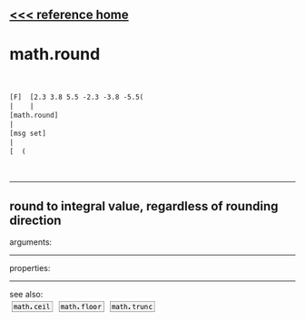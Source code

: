 [<<< reference home](ceammc_lib.md)
---

# math.round

```


[F]  [2.3 3.8 5.5 -2.3 -3.8 -5.5(
|    |
[math.round]
|
[msg set]
|
[  (

            
```
---
round to integral value, regardless of rounding direction
---
arguments:


---
properties:


---
see also:<br>
[![math.ceil](img/object_math.ceil.png)](math.ceil.md)
[![math.floor](img/object_math.floor.png)](math.floor.md)
[![math.trunc](img/object_math.trunc.png)](math.trunc.md)

